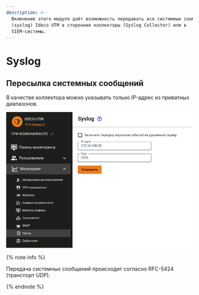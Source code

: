 ```yaml
---
description: >-
  Включение этого модуля даёт возможность передавать все системные сообщения
  (syslog) Ideco UTM в сторонние коллекторы (Syslog Collector) или в
  SIEM-системы.
---
```


# Syslog

## Пересылка системных сообщений

В качестве коллектора можно указывать только IP-адрес из приватных диапазонов.

![](../../../_images/syslog-set.png)

{% note info %}

Передача системных сообщений происходит согласно RFC-5424 (транспорт UDP).

{% endnote %}

